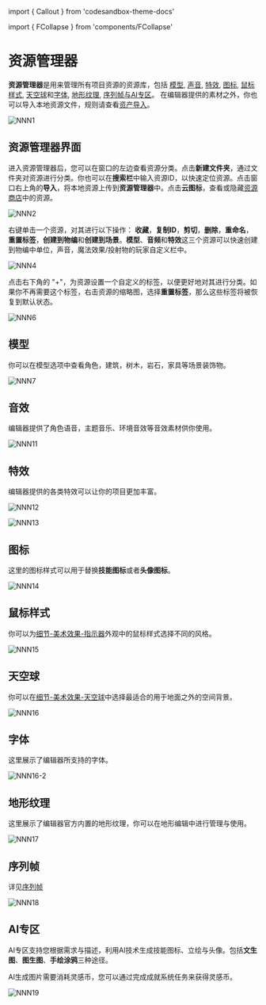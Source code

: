 import { Callout } from 'codesandbox-theme-docs'

import { FCollapse } from 'components/FCollapse'

# 资源管理器

**资源管理器**是用来管理所有项目资源的资源库，包括 [模型](#模型), [声音](#声音), [特效](#特效), [图标](#图标), [鼠标样式](#鼠标样式), [天空球](#天空球)和[字体](#字体), [地形纹理](#图标), [序列帧与AI专区](#图标)。 在编辑器提供的素材之外，你也可以导入本地资源文件，规则请查看[资产导入](../Art-Assets/Import)。

![NNN1](./pic/NNN1.png)

## 资源管理器界面

进入资源管理器后，您可以在窗口的左边查看资源分类。点击**新建文件夹**，通过文件夹对资源进行分类。你也可以在**搜索栏**中输入资源ID，以快速定位资源。点击窗口右上角的**导入**，将本地资源上传到**资源管理器**中。点击**云图标**，查看或隐藏[资源商店](./Asset_Store.md)中的资源。

![NNN2](./pic/NNN2.png)

右键单击一个资源，对其进行以下操作： **收藏**，**复制ID**，**剪切**，**删除**，**重命名**，**重置标签**，**创建到物编**和**创建到场景**。**模型**、**音频**和**特效**这三个资源可以快速创建到物编中单位，声音，魔法效果/投射物的玩家自定义栏中。 

![NNN4](./pic/NNN4.png)

点击右下角的 "+"，为资源设置一个自定义的标签，以便更好地对其进行分类。如果你不再需要这个标签，右击资源的缩略图，选择**重置标签**，那么这些标签将被恢复到默认状态。

![NNN6](./pic/NNN6.png)

## 模型

你可以在模型选项中查看角色，建筑，树木，岩石，家具等场景装饰物。 

![NNN7](./pic/NNN7.png)

## 音效

编辑器提供了角色语音，主题音乐、环境音效等音效素材供你使用。

![NNN11](./pic/NNN11.png)

## 特效

编辑器提供的各类特效可以让你的项目更加丰富。

![NNN12](./pic/NNN12.png)

![NNN13](./pic/NNN13.webp)

## 图标

这里的图标样式可以用于替换**技能图标**或者**头像图标**。

![NNN14](./pic/NNN14.png)

## 鼠标样式

你可以为[细节-美术效果-指示器](../getting-started/artistic-effects)外观中的鼠标样式选择不同的风格。

![NNN15](./pic/NNN15.png)

## 天空球

你可以在[细节-美术效果-天空球](../getting-started/artistic-effects)中选择最适合的用于地面之外的空间背景。

![NNN16](./pic/NNN16.png)

## 字体

这里展示了编辑器所支持的字体。

![NNN16-2](./pic/NNN16-2.png)

## 地形纹理

这里展示了编辑器官方内置的地形纹理，你可以在地形编辑中进行管理与使用。

![NNN17](./pic/NNN17.png)

## 序列帧

详见[序列帧](../Art-Assets/Sequence-Frame-Animation#序列帧动画)

![NNN18](./pic/NNN18.png)

## AI专区

AI专区支持您根据需求与描述，利用AI技术生成技能图标、立绘与头像。包括**文生图**、**图生图**、**手绘涂鸦**三种途径。

AI生成图片需要消耗灵感币，您可以通过完成成就系统任务来获得灵感币。

![NNN19](./pic/NNN19.png)